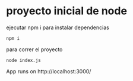 # proyecto inicial de node

ejecutar npm i para instalar dependencias

```
npm i
```

para correr el proyecto
```
node index.js
```

App runs on http://localhost:3000/
